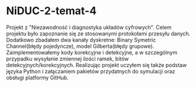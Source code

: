 # NiDUC-2-temat-4

Projekt z "Niezawodność i diagnostyka układów cyfrowych".
Celem projektu było zapoznanie się ze stosowanymi protokołami przesyłu danych.
Dodatkowo zbadałem dwa kanały dyskretne: Binary Symetric Channel(błędy
pojedyncze), model Gilberta(błędy grupowe). Zaimplementowałemy kody korekcyjne i
detekcyjne, a w szczególnym przypadku wysyłanie zmiennej ilości ramek, bitów
detekcyjnych/korekcyjnych. Realizując projekt uczyłem się także podstaw języka Python
i załączaniem pakietów przydatnych do symulacji oraz obsługi platformy GitHub.
